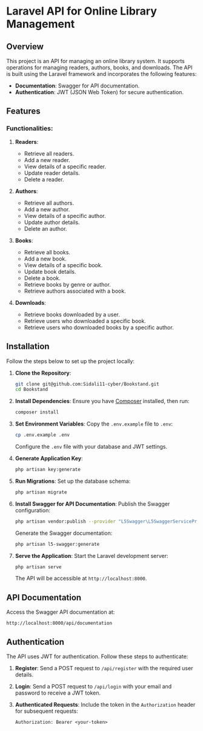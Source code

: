 # Laravel API for Online Library Management

## Overview

This project is an API for managing an online library system. It supports operations for managing readers, authors, books, and downloads. The API is built using the Laravel framework and incorporates the following features:

-   **Documentation**: Swagger for API documentation.
-   **Authentication**: JWT (JSON Web Token) for secure authentication.

## Features

### Functionalities:

1. **Readers**:

    - Retrieve all readers.
    - Add a new reader.
    - View details of a specific reader.
    - Update reader details.
    - Delete a reader.

2. **Authors**:

    - Retrieve all authors.
    - Add a new author.
    - View details of a specific author.
    - Update author details.
    - Delete an author.

3. **Books**:

    - Retrieve all books.
    - Add a new book.
    - View details of a specific book.
    - Update book details.
    - Delete a book.
    - Retrieve books by genre or author.
    - Retrieve authors associated with a book.

4. **Downloads**:
    - Retrieve books downloaded by a user.
    - Retrieve users who downloaded a specific book.
    - Retrieve users who downloaded books by a specific author.

## Installation

Follow the steps below to set up the project locally:

1. **Clone the Repository**:

    ```bash
    git clone git@github.com:Sidali11-cyber/Bookstand.git
    cd Bookstand
    ```

2. **Install Dependencies**:
   Ensure you have [Composer](https://getcomposer.org/) installed, then run:

    ```bash
    composer install
    ```

3. **Set Environment Variables**:
   Copy the `.env.example` file to `.env`:

    ```bash
    cp .env.example .env
    ```

    Configure the `.env` file with your database and JWT settings.

4. **Generate Application Key**:

    ```bash
    php artisan key:generate
    ```

5. **Run Migrations**:
   Set up the database schema:

    ```bash
    php artisan migrate
    ```

6. **Install Swagger for API Documentation**:
   Publish the Swagger configuration:

    ```bash
    php artisan vendor:publish --provider "L5Swagger\L5SwaggerServiceProvider"
    ```

    Generate the Swagger documentation:

    ```bash
    php artisan l5-swagger:generate
    ```

7. **Serve the Application**:
   Start the Laravel development server:
    ```bash
    php artisan serve
    ```
    The API will be accessible at `http://localhost:8000`.

## API Documentation

Access the Swagger API documentation at:

```
http://localhost:8000/api/documentation
```

## Authentication

The API uses JWT for authentication. Follow these steps to authenticate:

1. **Register**:
   Send a POST request to `/api/register` with the required user details.

2. **Login**:
   Send a POST request to `/api/login` with your email and password to receive a JWT token.

3. **Authenticated Requests**:
   Include the token in the `Authorization` header for subsequent requests:
    ```
    Authorization: Bearer <your-token>
    ```
